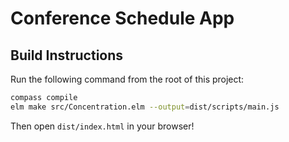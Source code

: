 # Conference Schedule App

## Build Instructions

Run the following command from the root of this project:

```bash
compass compile
elm make src/Concentration.elm --output=dist/scripts/main.js
```

Then open `dist/index.html` in your browser!
